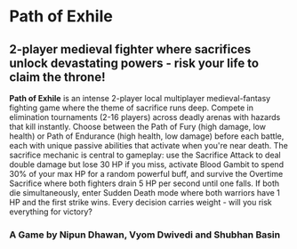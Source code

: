 # Path of Exhile

## 2-player medieval fighter where sacrifices unlock devastating powers - risk your life to claim the throne!

**Path of Exhile** is an intense 2-player local multiplayer medieval-fantasy fighting game where the theme of sacrifice runs deep. Compete in elimination tournaments (2-16 players) across deadly arenas with hazards that kill instantly. Choose between the Path of Fury (high damage, low health) or Path of Endurance (high health, low damage) before each battle, each with unique passive abilities that activate when you're near death.
The sacrifice mechanic is central to gameplay: use the Sacrifice Attack to deal double damage but lose 30 HP if you miss, activate Blood Gambit to spend 30% of your max HP for a random powerful buff, and survive the Overtime Sacrifice where both fighters drain 5 HP per second until one falls. If both die simultaneously, enter Sudden Death mode where both warriors have 1 HP and the first strike wins. Every decision carries weight - will you risk everything for victory?

### A Game by Nipun Dhawan, Vyom Dwivedi and Shubhan Basin
